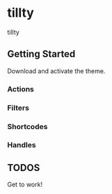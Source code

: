# tillty

tillty

## Getting Started

Download and activate the theme.

### Actions

### Filters

### Shortcodes

### Handles

## TODOS

Get to work!
